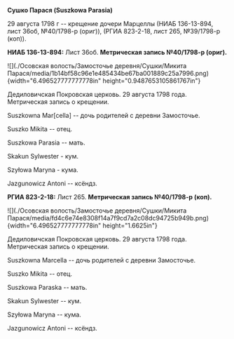 **Сушко Парася (Suszkowa Parasia)**

29 августа 1798 г -- крещение дочери Марцеллы (НИАБ 136-13-894, лист
36об, №40/1798-р (ориг)), (РГИА 823-2-18, лист 265, №39/1798-р (коп)).

**НИАБ 136-13-894:** Лист 36об. **Метрическая запись №40/1798-р
(ориг).**

![](./Осовская волость/Замосточье деревня/Сушки/Микита Парася/media/1b14bf58c96e1e485434be67ba001889c25a7996.png){width="6.496527777777778in"
height="0.9487653105861767in"}

Дедиловичская Покровская церковь. 29 августа 1798 года. Метрическая
запись о крещении.

Suszkowna Mar\[cella\] -- дочь родителей с деревни Замосточье.

Suszko Mikita -- отец.

Suszkowa Parasia -- мать.

Skakun Sylwester - кум.

Szyłowa Maryna - кума.

Jazgunowicz Antoni -- ксёндз.

**РГИА 823-2-18:** Лист 265. **Метрическая запись №40/1798-р (коп).**

![](./Осовская волость/Замосточье деревня/Сушки/Микита Парася/media/fd4c6e74e8308f14a7f9cd7a2c08dc94725b949b.png){width="6.496527777777778in"
height="1.6625in"}

Дедиловичская Покровская церковь. 29 августа 1798 года. Метрическая
запись о крещении.

Suszkowna Marcella -- дочь родителей с деревни Замосточье.

Suszko Mikita -- отец.

Suszkowa Paraska -- мать.

Skakun Sylwester -- кум.

Szyłowa Maryna -- кума.

Jazgunowicz Antoni -- ксёндз.
